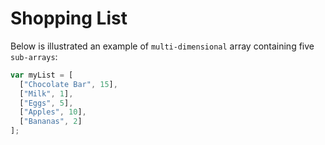 # Shopping List

Below is illustrated an example of `multi-dimensional` array containing five `sub-arrays`:

```js
var myList = [
  ["Chocolate Bar", 15],
  ["Milk", 1],
  ["Eggs", 5],
  ["Apples", 10],
  ["Bananas", 2]
];
```
